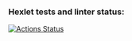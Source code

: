 ### Hexlet tests and linter status:
[![Actions Status](https://github.com/motemere/java-project-lvl1/workflows/hexlet-check/badge.svg)](https://github.com/motemere/java-project-lvl1/actions)